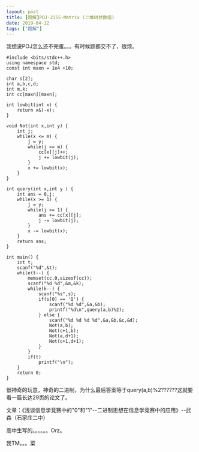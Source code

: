 ```yaml
---
layout: post
title: [题解]POJ-2155-Matrix (二维树状数组)
date: 2019-04-12
tags: ["题解"]
---
```


<!-- wp:paragraph -->

我想说POJ怎么还不完蛋。。。有时候题都交不了，很烦。

<!-- /wp:paragraph -->

<!-- wp:code -->

    #include <bits/stdc++.h>
    using namespace std;
    const int maxn = 1e4 +10;

    char s[2];
    int a,b,c,d;
    int m,k;
    int cc[maxn][maxn];

    int lowbit(int x) {
        return x&(-x);
    }

    void Not(int x,int y) {
        int j;
        while(x <= m) {
            j = y;
            while(j <= m) {
                cc[x][j]++;
                j += lowbit(j);
            }
            x += lowbit(x);
        }
    }

    int query(int x,int y ) {
        int ans = 0,j;
        while(x >= 1) {
            j = y;
            while(j >= 1) {
                ans += cc[x][j];
                j -= lowbit(j);
            }
            x -= lowbit(x);
        }
        return ans;
    }

    int main() {
        int t;
        scanf("%d",&t);
        while(t--) {
            memset(cc,0,sizeof(cc));
            scanf("%d %d",&m,&k);
            while(k--) {
                scanf("%s",s);
                if(s[0] == 'Q') {
                    scanf("%d %d",&a,&b);
                    printf("%d\n",query(a,b)%2);
                } else {
                    scanf("%d %d %d %d",&a,&b,&c,&d);
                    Not(a,b);
                    Not(c+1,b);
                    Not(a,d+1);
                    Not(c+1,d+1);
                }
            }
            if(t)
                printf("\n");
        }
        return 0;
    }

<!-- /wp:code -->

<!-- wp:paragraph -->

很神奇的玩意，神奇的二进制，为什么最后答案等于query(a,b)%2??????这就要看一篇长达29页的论文了。

<!-- /wp:paragraph -->

<!-- wp:paragraph -->

文章：《浅谈信息学竞赛中的"0"和"1"--二进制思想在信息学竞赛中的应用》--武森（石家庄二中）

<!-- /wp:paragraph -->

<!-- wp:paragraph -->

高中生写的。。。。。。Orz。

<!-- /wp:paragraph -->

<!-- wp:paragraph -->

我TM。。。菜

<!-- /wp:paragraph -->